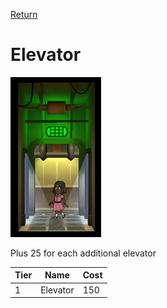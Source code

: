 [Return](../README.md)

Elevator
===========

![Science Lab](t1images/singleelevator.jpg)

Plus 25 for each additional elevator

Tier | Name | Cost
------|------|------
1 | Elevator | 150

